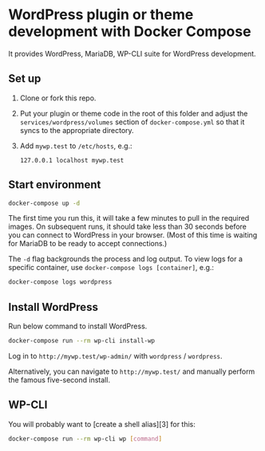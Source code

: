 # WordPress plugin or theme development with Docker Compose

It provides WordPress, MariaDB, WP-CLI suite for WordPress development.

## Set up

1. Clone or fork this repo.

2. Put your plugin or theme code in the root of this folder and adjust the 
   `services/wordpress/volumes` section of `docker-compose.yml` so that it
   syncs to the appropriate directory.

3. Add `mywp.test` to `/etc/hosts`, e.g.:

   ```
   127.0.0.1 localhost mywp.test
   ```


## Start environment

```sh
docker-compose up -d
```

The first time you run this, it will take a few minutes to pull in the required
images. On subsequent runs, it should take less than 30 seconds before you can
connect to WordPress in your browser. (Most of this time is waiting for MariaDB
to be ready to accept connections.)

The `-d` flag backgrounds the process and log output. To view logs for a
specific container, use `docker-compose logs [container]`, e.g.:

```sh
docker-compose logs wordpress
```

## Install WordPress

Run below command to install WordPress.

```sh
docker-compose run --rm wp-cli install-wp
```

Log in to `http://mywp.test/wp-admin/` with `wordpress` / `wordpress`.

Alternatively, you can navigate to `http://mywp.test/` and manually perform
the famous five-second install.


## WP-CLI

You will probably want to [create a shell alias][3] for this:

```sh
docker-compose run --rm wp-cli wp [command]
```

